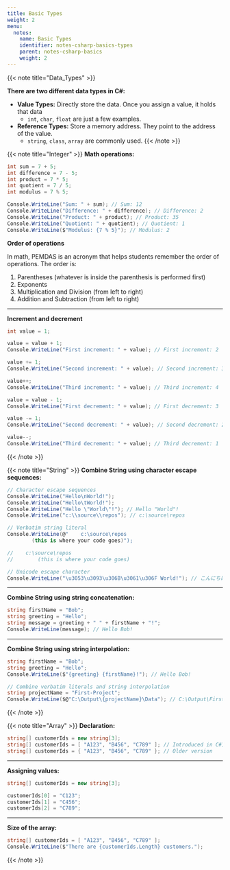 ```yaml
---
title: Basic Types
weight: 2
menu:
  notes:
    name: Basic Types
    identifier: notes-csharp-basics-types
    parent: notes-csharp-basics
    weight: 2
---
```


<!-- Data types -->

{{< note title="Data_Types" >}}

**There are two different data types in C#:**

- **Value Types:** Directly store the data. Once you assign a value, it holds that data
  - `int`, `char`, `float` are just a few examples.
- **Reference Types:** Store a memory address. They point to the address of the value.
  - `string`, `class`, `array` are commonly used.
{{< /note >}}

<!-- Integer data type -->

{{< note title="Integer" >}}
**Math operations:**

```csharp
int sum = 7 + 5;
int difference = 7 - 5;
int product = 7 * 5;
int quotient = 7 / 5;
int modulus = 7 % 5;

Console.WriteLine("Sum: " + sum); // Sum: 12
Console.WriteLine("Difference: " + difference); // Difference: 2
Console.WriteLine("Product: " + product); // Product: 35
Console.WriteLine("Quotient: " + quotient); // Quotient: 1
Console.WriteLine($"Modulus: {7 % 5}"); // Modulus: 2
```

**Order of operations**

In math, PEMDAS is an acronym that helps students remember the order of operations. The order is:

1. Parentheses (whatever is inside the parenthesis is performed first)
2. Exponents
3. Multiplication and Division (from left to right)
4. Addition and Subtraction (from left to right)

---

**Increment and decrement**

```csharp
int value = 1;

value = value + 1;
Console.WriteLine("First increment: " + value); // First increment: 2

value += 1;
Console.WriteLine("Second increment: " + value); // Second increment: 3

value++;
Console.WriteLine("Third increment: " + value); // Third increment: 4

value = value - 1;
Console.WriteLine("First decrement: " + value); // First decrement: 3

value -= 1;
Console.WriteLine("Second decrement: " + value); // Second decrement: 2

value--;
Console.WriteLine("Third decrement: " + value); // Third decrement: 1
```
{{< /note >}}

<!-- String data type -->

{{< note title="String" >}}
**Combine String using character escape sequences:**
```csharp
// Character escape sequences
Console.WriteLine("Hello\nWorld!");
Console.WriteLine("Hello\tWorld!");
Console.WriteLine("Hello \"World\"!"); // Hello "World"!
Console.WriteLine("c:\\source\\repos"); // c:\source\repos

// Verbatim string literal
Console.WriteLine(@"    c:\source\repos    
        (this is where your code goes)");

//    c:\source\repos    
//        (this is where your code goes)

// Unicode escape character
Console.WriteLine("\u3053\u3093\u306B\u3061\u306F World!"); // こんにちは World!

```

---

**Combine String using string concatenation:**
```csharp
string firstName = "Bob";
string greeting = "Hello";
string message = greeting + " " + firstName + "!";
Console.WriteLine(message); // Hello Bob!
```

---

**Combine String using string interpolation:**
```csharp
string firstName = "Bob";
string greeting = "Hello";
Console.WriteLine($"{greeting} {firstName}!"); // Hello Bob!

// Combine verbatim literals and string interpolation
string projectName = "First-Project";
Console.WriteLine($@"C:\Output\{projectName}\Data"); // C:\Output\First-Project\Data
```
{{< /note >}}

<!-- Array data type -->

{{< note title="Array" >}}
**Declaration:**

```csharp
string[] customerIds = new string[3];
string[] customerIds = [ "A123", "B456", "C789" ]; // Introduced in C#12
string[] customerIds = { "A123", "B456", "C789" }; // Older version
```

---

**Assigning values:**
```csharp
string[] customerIds = new string[3];

customerIds[0] = "C123";
customerIds[1] = "C456";
customerIds[2] = "C789";
```

---

**Size of the array:**
```csharp
string[] customerIds = [ "A123", "B456", "C789" ];
Console.WriteLine($"There are {customerIds.Length} customers.");
```

{{< /note >}}
